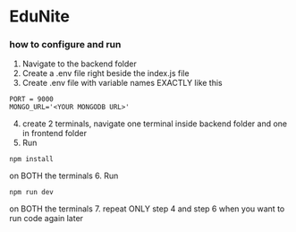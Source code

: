 # EduNite

### how to configure and run
1. Navigate to the backend folder
2. Create a .env file right beside the index.js file
3. Create .env file with variable names EXACTLY like this
```
PORT = 9000
MONGO_URL='<YOUR MONGODB URL>'
```
4. create 2 terminals, navigate one terminal inside backend folder and one in frontend folder
5. Run 
```
npm install
```
on BOTH the terminals
6. Run
```
npm run dev
```
on BOTH the terminals
7. repeat ONLY step 4 and step 6 when you want to run code again later

